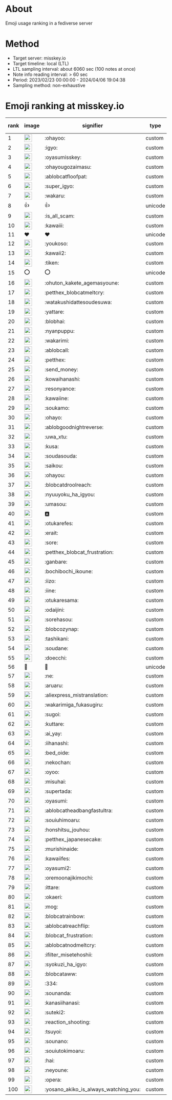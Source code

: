 # About
Emoji usage ranking in a fediverse server

# Method
- Target server: misskey.io
- Target timeline: local (LTL)
- LTL sampling interval: about 6060 sec (100 notes at once)
- Note info reading interval: > 60 sec
- Period: 2023/02/23 00:00:00 - 2024/04/06 19:04:38 
- Sampling method: non-exhaustive

# Emoji ranking at misskey.io

|rank|image|signifier|type|frequency score|
|----|----|----|----|----|
|1|<img height="24" src="https://misskey.io/emoji/ohayoo.webp">|:ohayoo:|custom|176304|
|2|<img height="24" src="https://misskey.io/emoji/igyo.webp">|:igyo:|custom|114296|
|3|<img height="24" src="https://misskey.io/emoji/oyasumisskey.webp">|:oyasumisskey:|custom|76229|
|4|<img height="24" src="https://misskey.io/emoji/ohayougozaimasu.webp">|:ohayougozaimasu:|custom|41409|
|5|<img height="24" src="https://misskey.io/emoji/ablobcatfloofpat.webp">|:ablobcatfloofpat:|custom|34007|
|6|<img height="24" src="https://misskey.io/emoji/super_igyo.webp">|:super_igyo:|custom|32540|
|7|<img height="24" src="https://misskey.io/emoji/wakaru.webp">|:wakaru:|custom|29220|
|8|👍|👍|unicode|24609|
|9|<img height="24" src="https://misskey.io/emoji/is_all_scam.webp">|:is_all_scam:|custom|23479|
|10|<img height="24" src="https://misskey.io/emoji/kawaiii.webp">|:kawaiii:|custom|22142|
|11|❤|❤|unicode|21122|
|12|<img height="24" src="https://misskey.io/emoji/youkoso.webp">|:youkoso:|custom|19741|
|13|<img height="24" src="https://misskey.io/emoji/kawaii2.webp">|:kawaii2:|custom|19141|
|14|<img height="24" src="https://misskey.io/emoji/tiken.webp">|:tiken:|custom|17230|
|15|⭕|⭕|unicode|16651|
|16|<img height="24" src="https://misskey.io/emoji/ohuton_kakete_agemasyoune.webp">|:ohuton_kakete_agemasyoune:|custom|16565|
|17|<img height="24" src="https://misskey.io/emoji/petthex_blobcatmeltcry.webp">|:petthex_blobcatmeltcry:|custom|16268|
|18|<img height="24" src="https://misskey.io/emoji/watakushidattesoudesuwa.webp">|:watakushidattesoudesuwa:|custom|16259|
|19|<img height="24" src="https://misskey.io/emoji/yattare.webp">|:yattare:|custom|15843|
|20|<img height="24" src="https://misskey.io/emoji/blobhai.webp">|:blobhai:|custom|15465|
|21|<img height="24" src="https://misskey.io/emoji/nyanpuppu.webp">|:nyanpuppu:|custom|14316|
|22|<img height="24" src="https://misskey.io/emoji/wakarimi.webp">|:wakarimi:|custom|14295|
|23|<img height="24" src="https://misskey.io/emoji/ablobcall.webp">|:ablobcall:|custom|13769|
|24|<img height="24" src="https://misskey.io/emoji/petthex.webp">|:petthex:|custom|13276|
|25|<img height="24" src="https://misskey.io/emoji/send_money.webp">|:send_money:|custom|13236|
|26|<img height="24" src="https://misskey.io/emoji/kowaihanashi.webp">|:kowaihanashi:|custom|12500|
|27|<img height="24" src="https://misskey.io/emoji/resonyance.webp">|:resonyance:|custom|11592|
|28|<img height="24" src="https://misskey.io/emoji/kawaiine.webp">|:kawaiine:|custom|11487|
|29|<img height="24" src="https://misskey.io/emoji/soukamo.webp">|:soukamo:|custom|11305|
|30|<img height="24" src="https://misskey.io/emoji/ohayo.webp">|:ohayo:|custom|11021|
|31|<img height="24" src="https://misskey.io/emoji/ablobgoodnightreverse.webp">|:ablobgoodnightreverse:|custom|10798|
|32|<img height="24" src="https://misskey.io/emoji/uwa_xtu.webp">|:uwa_xtu:|custom|10455|
|33|<img height="24" src="https://misskey.io/emoji/kusa.webp">|:kusa:|custom|10089|
|34|<img height="24" src="https://misskey.io/emoji/soudasouda.webp">|:soudasouda:|custom|9896|
|35|<img height="24" src="https://misskey.io/emoji/saikou.webp">|:saikou:|custom|9460|
|36|<img height="24" src="https://misskey.io/emoji/ohayou.webp">|:ohayou:|custom|9114|
|37|<img height="24" src="https://misskey.io/emoji/blobcatdroolreach.webp">|:blobcatdroolreach:|custom|8794|
|38|<img height="24" src="https://misskey.io/emoji/nyuuyoku_ha_igyou.webp">|:nyuuyoku_ha_igyou:|custom|8575|
|39|<img height="24" src="https://misskey.io/emoji/umasou.webp">|:umasou:|custom|8066|
|40|<img height="24" src="https://misskey.io/emoji/a.webp">|:a:|custom|7941|
|41|<img height="24" src="https://misskey.io/emoji/otukarefes.webp">|:otukarefes:|custom|7726|
|42|<img height="24" src="https://misskey.io/emoji/erait.webp">|:erait:|custom|7650|
|43|<img height="24" src="https://misskey.io/emoji/sore.webp">|:sore:|custom|7419|
|44|<img height="24" src="https://misskey.io/emoji/petthex_blobcat_frustration.webp">|:petthex_blobcat_frustration:|custom|7308|
|45|<img height="24" src="https://misskey.io/emoji/ganbare.webp">|:ganbare:|custom|7161|
|46|<img height="24" src="https://misskey.io/emoji/bochibochi_ikoune.webp">|:bochibochi_ikoune:|custom|7101|
|47|<img height="24" src="https://misskey.io/emoji/iizo.webp">|:iizo:|custom|7098|
|48|<img height="24" src="https://misskey.io/emoji/iine.webp">|:iine:|custom|6984|
|49|<img height="24" src="https://misskey.io/emoji/otukaresama.webp">|:otukaresama:|custom|6928|
|50|<img height="24" src="https://misskey.io/emoji/odaijini.webp">|:odaijini:|custom|6522|
|51|<img height="24" src="https://misskey.io/emoji/sorehasou.webp">|:sorehasou:|custom|6453|
|52|<img height="24" src="https://misskey.io/emoji/blobcozynap.webp">|:blobcozynap:|custom|6081|
|53|<img height="24" src="https://misskey.io/emoji/tashikani.webp">|:tashikani:|custom|5971|
|54|<img height="24" src="https://misskey.io/emoji/soudane.webp">|:soudane:|custom|5937|
|55|<img height="24" src="https://misskey.io/emoji/doecchi.webp">|:doecchi:|custom|5813|
|56|🎉|🎉|unicode|5594|
|57|<img height="24" src="https://misskey.io/emoji/ne.webp">|:ne:|custom|5573|
|58|<img height="24" src="https://misskey.io/emoji/aruaru.webp">|:aruaru:|custom|5562|
|59|<img height="24" src="https://misskey.io/emoji/aliexpress_mistranslation.webp">|:aliexpress_mistranslation:|custom|5467|
|60|<img height="24" src="https://misskey.io/emoji/wakarimiga_fukasugiru.webp">|:wakarimiga_fukasugiru:|custom|5415|
|61|<img height="24" src="https://misskey.io/emoji/sugoi.webp">|:sugoi:|custom|5295|
|62|<img height="24" src="https://misskey.io/emoji/kuttare.webp">|:kuttare:|custom|5263|
|63|<img height="24" src="https://misskey.io/emoji/ai_yay.webp">|:ai_yay:|custom|5231|
|64|<img height="24" src="https://misskey.io/emoji/iihanashi.webp">|:iihanashi:|custom|5217|
|65|<img height="24" src="https://misskey.io/emoji/bed_oide.webp">|:bed_oide:|custom|5191|
|66|<img height="24" src="https://misskey.io/emoji/nekochan.webp">|:nekochan:|custom|4958|
|67|<img height="24" src="https://misskey.io/emoji/oyoo.webp">|:oyoo:|custom|4940|
|68|<img height="24" src="https://misskey.io/emoji/misuhai.webp">|:misuhai:|custom|4892|
|69|<img height="24" src="https://misskey.io/emoji/supertada.webp">|:supertada:|custom|4844|
|70|<img height="24" src="https://misskey.io/emoji/oyasumi.webp">|:oyasumi:|custom|4831|
|71|<img height="24" src="https://misskey.io/emoji/ablobcatheadbangfastultra.webp">|:ablobcatheadbangfastultra:|custom|4783|
|72|<img height="24" src="https://misskey.io/emoji/souiuhimoaru.webp">|:souiuhimoaru:|custom|4754|
|73|<img height="24" src="https://misskey.io/emoji/honshitsu_jouhou.webp">|:honshitsu_jouhou:|custom|4666|
|74|<img height="24" src="https://misskey.io/emoji/petthex_japanesecake.webp">|:petthex_japanesecake:|custom|4570|
|75|<img height="24" src="https://misskey.io/emoji/murishinaide.webp">|:murishinaide:|custom|4542|
|76|<img height="24" src="https://misskey.io/emoji/kawaiifes.webp">|:kawaiifes:|custom|4511|
|77|<img height="24" src="https://misskey.io/emoji/oyasumi2.webp">|:oyasumi2:|custom|4287|
|78|<img height="24" src="https://misskey.io/emoji/oremoonajikimochi.webp">|:oremoonajikimochi:|custom|4273|
|79|<img height="24" src="https://misskey.io/emoji/ittare.webp">|:ittare:|custom|4082|
|80|<img height="24" src="https://misskey.io/emoji/okaeri.webp">|:okaeri:|custom|4055|
|81|<img height="24" src="https://misskey.io/emoji/mog.webp">|:mog:|custom|4024|
|82|<img height="24" src="https://misskey.io/emoji/blobcatrainbow.webp">|:blobcatrainbow:|custom|4024|
|83|<img height="24" src="https://misskey.io/emoji/ablobcatreachflip.webp">|:ablobcatreachflip:|custom|4000|
|84|<img height="24" src="https://misskey.io/emoji/blobcat_frustration.webp">|:blobcat_frustration:|custom|3986|
|85|<img height="24" src="https://misskey.io/emoji/ablobcatnodmeltcry.webp">|:ablobcatnodmeltcry:|custom|3954|
|86|<img height="24" src="https://misskey.io/emoji/ifilter_misetehoshii.webp">|:ifilter_misetehoshii:|custom|3900|
|87|<img height="24" src="https://misskey.io/emoji/syokuzi_ha_igyo.webp">|:syokuzi_ha_igyo:|custom|3856|
|88|<img height="24" src="https://misskey.io/emoji/blobcataww.webp">|:blobcataww:|custom|3829|
|89|<img height="24" src="https://misskey.io/emoji/334.webp">|:334:|custom|3761|
|90|<img height="24" src="https://misskey.io/emoji/sounanda.webp">|:sounanda:|custom|3751|
|91|<img height="24" src="https://misskey.io/emoji/kanasiihanasi.webp">|:kanasiihanasi:|custom|3626|
|92|<img height="24" src="https://misskey.io/emoji/suteki2.webp">|:suteki2:|custom|3617|
|93|<img height="24" src="https://misskey.io/emoji/reaction_shooting.webp">|:reaction_shooting:|custom|3573|
|94|<img height="24" src="https://misskey.io/emoji/tsuyoi.webp">|:tsuyoi:|custom|3494|
|95|<img height="24" src="https://misskey.io/emoji/sounano.webp">|:sounano:|custom|3462|
|96|<img height="24" src="https://misskey.io/emoji/souiutokimoaru.webp">|:souiutokimoaru:|custom|3397|
|97|<img height="24" src="https://misskey.io/emoji/hai.webp">|:hai:|custom|3394|
|98|<img height="24" src="https://misskey.io/emoji/neyoune.webp">|:neyoune:|custom|3373|
|99|<img height="24" src="https://misskey.io/emoji/opera.webp">|:opera:|custom|3260|
|100|<img height="24" src="https://misskey.io/emoji/yosano_akiko_is_always_watching_you.webp">|:yosano_akiko_is_always_watching_you:|custom|3203|
